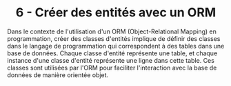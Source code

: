 <h1 align="center" id="title">
6 - Créer des entités avec un ORM
</h1>
<p id="description"> 
Dans le contexte de l'utilisation d'un ORM (Object-Relational Mapping) en programmation, créer
des classes d'entités implique de définir des classes dans le langage de programmation qui
correspondent à des tables dans une base de données.
Chaque classe d'entité représente une table, et chaque instance d'une classe d'entité représente une
ligne dans cette table. Ces classes sont utilisées par l'ORM pour faciliter l'interaction avec la base de
données de manière orientée objet.
</p>
